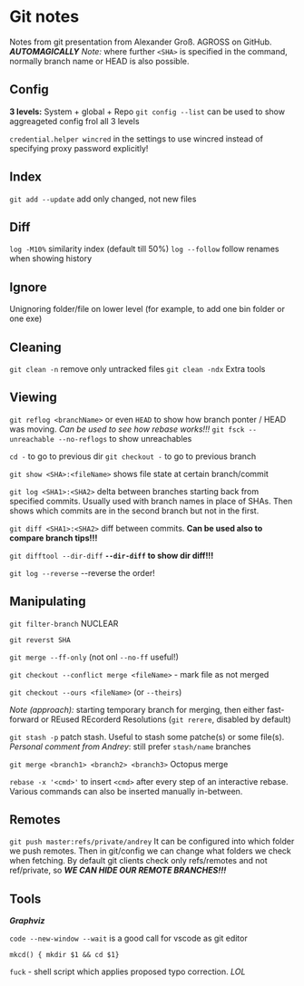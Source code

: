 # Git notes

Notes from git presentation from Alexander Groß. AGROSS on GitHub.
***AUTOMAGICALLY***
*Note:* where further `<SHA>` is specified in the command, normally branch name or HEAD is also possible.

## Config

**3 levels:** System + global + Repo
`git config --list` can be used to show aggreageted config frol all 3 levels

`credential.helper wincred` in the settings to use wincred instead of specifying proxy password explicitly!

## Index

`git add --update` add only changed, not new files

## Diff

`log -M10%`     similarity index (default till 50%)
`log --follow`  follow renames when showing history

## Ignore

Unignoring folder/file on lower level (for example, to add one bin folder or one exe)

## Cleaning

`git clean -n` remove only untracked files
`git clean -ndx`  Extra tools

## Viewing

`git reflog <branchName>` or even `HEAD` to show how branch ponter / HEAD was moving. *Can be used to see how rebase works!!!*
`git fsck --unreachable --no-reflogs` to show unreachables

`cd -` to go to previous dir
`git checkout -` to go to previous branch

`git show <SHA>:<fileName>` shows file state at certain branch/commit

`git log <SHA1>:<SHA2>`   delta between branches starting back from specified commits. Usually used with branch names in place of SHAs.
                        Then shows which commits are in the second branch but not in the first.

`git diff <SHA1>:<SHA2>` diff between commits. **Can be used also to compare branch tips!!!**

`git difftool --dir-diff` **`--dir-diff` to show dir diff!!!**

`git log --reverse` --reverse the order!

## Manipulating

`git filter-branch` NUCLEAR

`git reverst SHA`

`git merge --ff-only` (not onl `--no-ff` useful!)

`git checkout --conflict merge <fileName>` - mark file as not merged

`git checkout --ours <fileName>` (or `--theirs`)

*Note (approach):* starting temporary branch for merging, then either fast-forward or REused REcorderd Resolutions (`git rerere`, disabled by default)

`git stash -p` patch stash. Useful to stash some patche(s) or some file(s). *Personal comment from Andrey*: still prefer `stash/name` branches

`git merge <branch1> <branch2> <branch3>` Octopus merge

`rebase -x '<cmd>'` to insert `<cmd>` after every step of an interactive rebase. Various commands can also be inserted manually in-between.

## Remotes

`git push master:refs/private/andrey` It can be configured into which folder we push remotes. 
Then in git/config we can change what folders we check when fetching.
By default git clients check only refs/remotes and not ref/private, so ***WE CAN HIDE OUR REMOTE BRANCHES!!!***

## Tools

***Graphviz***

`code --new-window --wait` is a good call for vscode as git editor

`mkcd() { mkdir $1 && cd $1}`

`fuck` - shell script which applies proposed typo correction. *LOL*